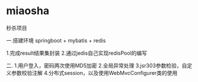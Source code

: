 # miaosha
秒杀项目

一.搭建环境  springboot + mybatis + redis

1.完成result结果集封装
2.通过jedis自己实现redisPool的编写

二.
1.用户登入，密码两次使用MD5加密
2.全局异常处理
3.jsr303参数检验，自定义参数校验注解
4.分布式session，以及使用WebMvcConfigurer类的使用
